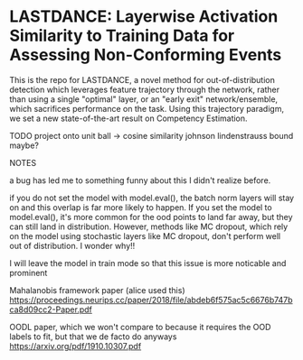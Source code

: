 # LASTDANCE: Layerwise Activation Similarity to Training Data for Assessing Non-Conforming Events

This is the repo for LASTDANCE, a novel method for out-of-distribution detection which leverages feature trajectory through the network, rather than using a single "optimal" layer, or an "early exit" network/ensemble, which sacrifices performance on the task. Using this trajectory paradigm, we set a new state-of-the-art result on Competency Estimation.

TODO
project onto unit ball -> cosine similarity
johnson lindenstrauss bound maybe?

NOTES

a bug has led me to something funny about this I didn't realize before.

if you do not set the model with model.eval(), the batch norm layers will stay on and this overlap is far more likely to happen. If you set the model to model.eval(), it's more common for the ood points to land far away, but they can still land in distribution. However, methods like MC dropout, which rely on the model using stochastic layers like MC dropout, don't perform well out of distribution. I wonder why!!

I will leave the model in train mode so that this issue is more noticable and prominent

Mahalanobis framework paper (alice used this) https://proceedings.neurips.cc/paper/2018/file/abdeb6f575ac5c6676b747bca8d09cc2-Paper.pdf

OODL paper, which we won't compare to because it requires the OOD labels to fit, but that we de facto do anyways
https://arxiv.org/pdf/1910.10307.pdf